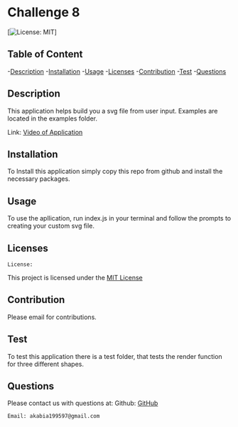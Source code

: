 # Challenge 8


  [![License: MIT](https://img.shields.io/badge/License-MIT-yellow.svg)]

## Table of Content
  -[Description](#Description)
  -[Installation](#Installation)
  -[Usage](#Usage)
  -[Licenses](#Licenses)
  -[Contribution](#Contribution)
  -[Test](#Test)
  -[Questions](#Questions)


## Description
  This application helps build you a svg file from user input. Examples are located in the examples folder.

  Link: [Video of Application](https://app.screencastify.com/v3/watch/a3DK3MnRj8nvzDEmVx4l) 



## Installation
  To Install this application simply copy this repo from github and install the necessary packages.

## Usage
  To use the apllication, run index.js in your terminal and follow the prompts to creating your custom svg file.

## Licenses
    License:   
 
 This project is licensed under the [MIT License](https://opensource.org/licenses/MIT) 

## Contribution
  Please email for contributions.

## Test
  To test this application there is a test folder, that tests the render function for three different shapes.

  

## Questions
   Please contact us with questions at:
    Github: [GitHub](https://github.com/aakabia)

    Email: akabia199597@gmail.com



